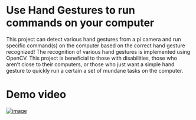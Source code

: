 # Use Hand Gestures to run commands on your computer

This project can detect various hand gestures from a pi camera and run specific command(s) on the computer based on the correct hand gesture recognized! The recognition of various hand gestures is implemented using OpenCV. 
This project is beneficial to those with disabilities, those who aren’t close to their computers, or those who just want a simple hand gesture to quickly run a certain a set of mundane tasks on the computer.

# Demo video
[![image](https://github.com/user-attachments/assets/b44d4aad-9da5-4fe6-b881-7771b8abab48)](https://www.youtube.com/watch?v=UbaJz3TvRb4)

